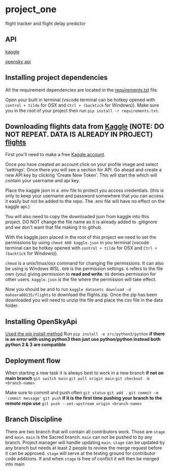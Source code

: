 # project_one

flight tracker and flight delay predictor

## API

[kaggle](https://www.kaggle.com/datasets/mahoora00135/flights)

[opensky api](https://github.com/openskynetwork/opensky-api)

## Installing project dependencies

All the requirement dependencies are located in the [requirements.txt](requirements.txt) file.

Open your built in terminal (vscode terminal can be hotkey opened with ```control + tilde``` for OSX and ```Ctrl + (backtick``` for Windows)). Make sure you in the root of your project then run ```pip install -r requirements.txt```.

## Downloading flights data from [Kaggle](https://www.kaggle.com) (NOTE: DO NOT REPEAT. DATA IS ALREADY IN PROJECT) [flights](data/flights.csv)

First you'll need to make a free [Kaggle account](https://www.kaggle.com/account/login?phase=startRegisterTab&returnUrl=%2Fdatasets%2Fmahoora00135%2Fflights).

Once you have created an account click on your profile image and select 'settings'. Once there you will see a section for API. Go ahead and create a new API key by clicking 'Create New Token'. This will start the which will contain your username and api key.

Place the kaggle json in a .env file to protect you access credentials. (this is only to keep your username and password somewhere that you can access it easily but not be added to the repo. The .env file will have no effect on the kaggle api.)

You will also need to copy the downloaded json from kaggle into this project. DO NOT change the file name as it is already added to .gitignore and we don't want that file making it to github.

With the kaggle.json placed in the root of this project we need to set the permissions by using ```chmod 600 kaggle.json``` in you terminal (vscode terminal can be hotkey opened with ```control + tilde``` for OSX and ```Ctrl + (backtick``` for Windows)).

```chmod``` is a unix/linux/osx command for changing file permissions. It can also be using is Windows WSL. ```600``` is the permission settings. ```6``` refers to the file own (you) giving permission to **read and write**. ```00``` denies permission for other users. ```kaggle.json``` is the file where the permission will take effect.

Now you should be and to run ```kaggle datasets download -d mahoora00135/flights``` to download the flights.zip.
Once the zip has been downloaded you will need to unzip the file and place the csv file in the data folder.

## Installing OpenSkyApi

[Used the pip install method](installing_opensky_screen_shot.png)
Run ```pip install -e src/python3/python``` **if there is an error with using python3 then just use python/python instead both python 2 & 3 are compatible**

## Deployment flow

When starting a new task it is always best to work in a new branch
**if not on main branch**
```git switch main```
```git pull origin main```
```git checkout -b <branch-name>```

Make sure to commit and push often
```git status```
```git add .```
```git commit -m 'commit message'```
```git push```
**if it is the first time pushing your branch to the remote repo use**
```git push --set-upstream origin <branch-name>```

## Branch Discipline

There are two branch that will contain all contributors work.
Those are ```stage``` and ```main```. ```main``` is the Sacred branch.
```main``` can not be pushed to by any branch. Project manager will handle
updating ```main```. ```stage``` can be updated by any branch but needs at least 2 people
to review the merge request before it can be approved. ```stage``` will serve at the
testing ground for contributor code additions. If and when ```stage``` is free of
conflict it will then be merged into main
